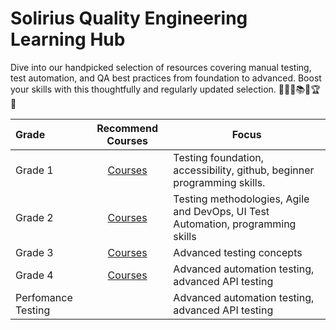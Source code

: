 # Solirius Quality Engineering Learning Hub

Dive into our handpicked selection of resources covering manual testing, test automation, and QA best practices from foundation to advanced. Boost your skills with this thoughtfully and regularly updated selection. 🚀🧪🌟📚🔝🏆💪

| Grade | Recommend Courses | Focus |
|:----------|:-------------:|------|
| Grade 1| [Courses](./grade-1.md) | Testing foundation, accessibility, github, beginner programming skills. |
| Grade 2| [Courses](./grade-2.md) | Testing methodologies, Agile and DevOps, UI Test Automation, programming skills|
| Grade 3| [Courses](./grade-3.md) | Advanced testing concepts |
| Grade 4| [Courses](./grade-4.md) | Advanced automation testing, advanced API testing |
| Perfomance Testing |  | Advanced automation testing, advanced API testing |
